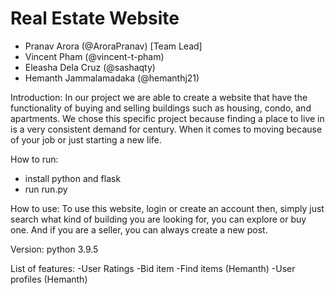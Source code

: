 # Real Estate Website
- Pranav Arora (@AroraPranav) [Team Lead]
- Vincent Pham (@vincent-t-pham)
- Eleasha Dela Cruz (@sashaqty)
- Hemanth Jammalamadaka (@hemanthj21)


Introduction: In our project we are able to create a website that have the functionality of buying and selling buildings such as housing, condo, and apartments. We chose this specific project because finding a place to live in is a very consistent demand for century. When it comes to moving because of your job or just starting a new life. 

How to run:
- install python and flask
- run run.py

How to use:
  To use this website, login or create an account then, simply just search what kind of building you are looking for, you can explore or buy one. And if you are a seller, you can always create a new post. 

Version: python 3.9.5

List of features:
-User Ratings 
-Bid item 
-Find items (Hemanth)
-User profiles (Hemanth)


